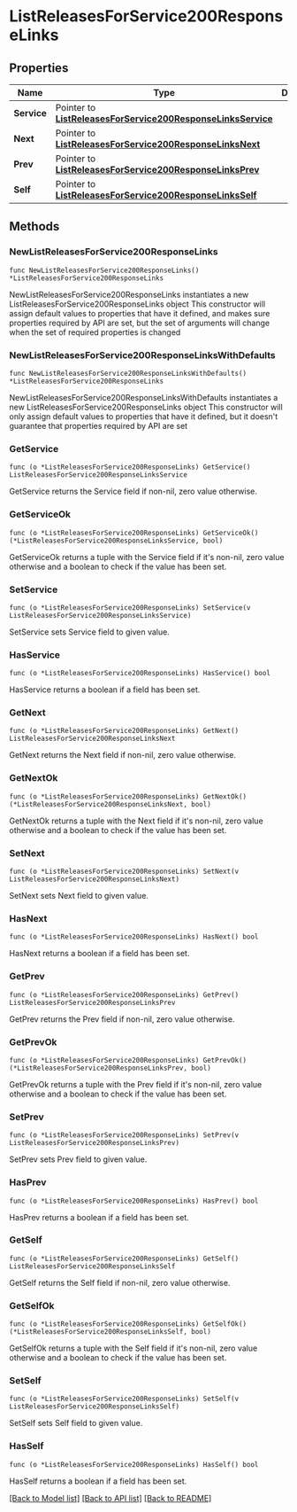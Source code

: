 # ListReleasesForService200ResponseLinks

## Properties

Name | Type | Description | Notes
------------ | ------------- | ------------- | -------------
**Service** | Pointer to [**ListReleasesForService200ResponseLinksService**](ListReleasesForService200ResponseLinksService.md) |  | [optional] 
**Next** | Pointer to [**ListReleasesForService200ResponseLinksNext**](ListReleasesForService200ResponseLinksNext.md) |  | [optional] 
**Prev** | Pointer to [**ListReleasesForService200ResponseLinksPrev**](ListReleasesForService200ResponseLinksPrev.md) |  | [optional] 
**Self** | Pointer to [**ListReleasesForService200ResponseLinksSelf**](ListReleasesForService200ResponseLinksSelf.md) |  | [optional] 

## Methods

### NewListReleasesForService200ResponseLinks

`func NewListReleasesForService200ResponseLinks() *ListReleasesForService200ResponseLinks`

NewListReleasesForService200ResponseLinks instantiates a new ListReleasesForService200ResponseLinks object
This constructor will assign default values to properties that have it defined,
and makes sure properties required by API are set, but the set of arguments
will change when the set of required properties is changed

### NewListReleasesForService200ResponseLinksWithDefaults

`func NewListReleasesForService200ResponseLinksWithDefaults() *ListReleasesForService200ResponseLinks`

NewListReleasesForService200ResponseLinksWithDefaults instantiates a new ListReleasesForService200ResponseLinks object
This constructor will only assign default values to properties that have it defined,
but it doesn't guarantee that properties required by API are set

### GetService

`func (o *ListReleasesForService200ResponseLinks) GetService() ListReleasesForService200ResponseLinksService`

GetService returns the Service field if non-nil, zero value otherwise.

### GetServiceOk

`func (o *ListReleasesForService200ResponseLinks) GetServiceOk() (*ListReleasesForService200ResponseLinksService, bool)`

GetServiceOk returns a tuple with the Service field if it's non-nil, zero value otherwise
and a boolean to check if the value has been set.

### SetService

`func (o *ListReleasesForService200ResponseLinks) SetService(v ListReleasesForService200ResponseLinksService)`

SetService sets Service field to given value.

### HasService

`func (o *ListReleasesForService200ResponseLinks) HasService() bool`

HasService returns a boolean if a field has been set.

### GetNext

`func (o *ListReleasesForService200ResponseLinks) GetNext() ListReleasesForService200ResponseLinksNext`

GetNext returns the Next field if non-nil, zero value otherwise.

### GetNextOk

`func (o *ListReleasesForService200ResponseLinks) GetNextOk() (*ListReleasesForService200ResponseLinksNext, bool)`

GetNextOk returns a tuple with the Next field if it's non-nil, zero value otherwise
and a boolean to check if the value has been set.

### SetNext

`func (o *ListReleasesForService200ResponseLinks) SetNext(v ListReleasesForService200ResponseLinksNext)`

SetNext sets Next field to given value.

### HasNext

`func (o *ListReleasesForService200ResponseLinks) HasNext() bool`

HasNext returns a boolean if a field has been set.

### GetPrev

`func (o *ListReleasesForService200ResponseLinks) GetPrev() ListReleasesForService200ResponseLinksPrev`

GetPrev returns the Prev field if non-nil, zero value otherwise.

### GetPrevOk

`func (o *ListReleasesForService200ResponseLinks) GetPrevOk() (*ListReleasesForService200ResponseLinksPrev, bool)`

GetPrevOk returns a tuple with the Prev field if it's non-nil, zero value otherwise
and a boolean to check if the value has been set.

### SetPrev

`func (o *ListReleasesForService200ResponseLinks) SetPrev(v ListReleasesForService200ResponseLinksPrev)`

SetPrev sets Prev field to given value.

### HasPrev

`func (o *ListReleasesForService200ResponseLinks) HasPrev() bool`

HasPrev returns a boolean if a field has been set.

### GetSelf

`func (o *ListReleasesForService200ResponseLinks) GetSelf() ListReleasesForService200ResponseLinksSelf`

GetSelf returns the Self field if non-nil, zero value otherwise.

### GetSelfOk

`func (o *ListReleasesForService200ResponseLinks) GetSelfOk() (*ListReleasesForService200ResponseLinksSelf, bool)`

GetSelfOk returns a tuple with the Self field if it's non-nil, zero value otherwise
and a boolean to check if the value has been set.

### SetSelf

`func (o *ListReleasesForService200ResponseLinks) SetSelf(v ListReleasesForService200ResponseLinksSelf)`

SetSelf sets Self field to given value.

### HasSelf

`func (o *ListReleasesForService200ResponseLinks) HasSelf() bool`

HasSelf returns a boolean if a field has been set.


[[Back to Model list]](../README.md#documentation-for-models) [[Back to API list]](../README.md#documentation-for-api-endpoints) [[Back to README]](../README.md)


